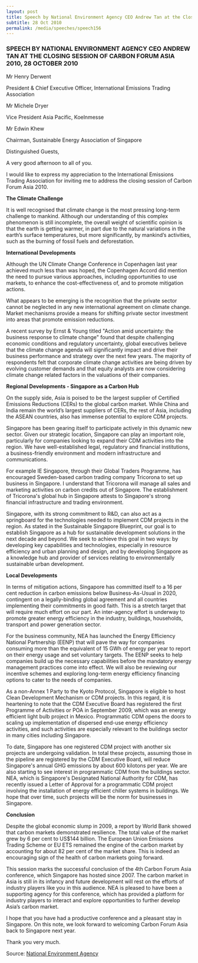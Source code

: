 ```yaml
---
layout: post
title: Speech by National Environment Agency CEO Andrew Tan at the Closing Session of Carbon Forum Asia 2010, 28 October 2010
subtitle: 28 Oct 2010
permalink: /media/speeches/speech156
---
```


### SPEECH BY NATIONAL ENVIRONMENT AGENCY CEO ANDREW TAN AT THE CLOSING SESSION OF CARBON FORUM ASIA 2010, 28 OCTOBER 2010

Mr Henry Derwent

President & Chief Executive Officer, International Emissions Trading Association

Mr Michele Dryer

Vice President Asia Pacific, Koelnmesse

Mr Edwin Khew

Chairman, Sustainable Energy Association of Singapore

Distinguished Guests,

A very good afternoon to all of you.

I would like to express my appreciation to the International Emissions Trading Association for inviting me to address the closing session of Carbon Forum Asia 2010.

**The Climate Challenge**

It is well recognised that climate change is the most pressing long-term challenge to mankind. Although our understanding of this complex phenomenon is still incomplete, the overall weight of scientific opinion is that the earth is getting warmer, in part due to the natural variations in the earth’s surface temperatures, but more significantly, by mankind’s activities, such as the burning of fossil fuels and deforestation.

**International Developments**

Although the UN Climate Change Conference in Copenhagen last year achieved much less than was hoped, the Copenhagen Accord did mention the need to pursue various approaches, including opportunities to use markets, to enhance the cost-effectiveness of, and to promote mitigation actions.

What appears to be emerging is the recognition that the private sector cannot be neglected in any new international agreement on climate change. Market mechanisms provide a means for shifting private sector investment into areas that promote emission reductions.

A recent survey by Ernst & Young titled "Action amid uncertainty: the business response to climate change" found that despite challenging economic conditions and regulatory uncertainty, global executives believe that the climate change agenda will significantly impact and drive their business performance and strategy over the next few years. The majority of respondents felt that corporate climate change activities are being driven by evolving customer demands and that equity analysts are now considering climate change related factors in the valuations of their companies.

**Regional Developments - Singapore as a Carbon Hub**

On the supply side, Asia is poised to be the largest supplier of Certified Emissions Reductions (CERs) to the global carbon market. While China and India remain the world’s largest suppliers of CERs, the rest of Asia, including the ASEAN countries, also has immense potential to explore CDM projects.

Singapore has been gearing itself to participate actively in this dynamic new sector. Given our strategic location, Singapore can play an important role, particularly for companies looking to expand their CDM activities into the region. We have well-established legal, regulatory and financial institutions, a business-friendly environment and modern infrastructure and communications.

For example IE Singapore, through their Global Traders Programme, has encouraged Sweden-based carbon trading company Tricorona to set up business in Singapore. I understand that Tricorona will manage all sales and marketing activities on carbon credits out of Singapore. The establishment of Tricorona's global hub in Singapore attests to Singapore's strong financial infrastructure and trading environment.

Singapore, with its strong commitment to R&D, can also act as a springboard for the technologies needed to implement CDM projects in the region. As stated in the Sustainable Singapore Blueprint, our goal is to establish Singapore as a hub for sustainable development solutions in the next decade and beyond. We seek to achieve this goal in two ways: by developing key capabilities and technologies, especially in resource efficiency and urban planning and design, and by developing Singapore as a knowledge hub and provider of services relating to environmentally sustainable urban development.

**Local Developments**

In terms of mitigation actions, Singapore has committed itself to a 16 per cent reduction in carbon emissions below Business-As-Usual in 2020, contingent on a legally-binding global agreement and all countries implementing their commitments in good faith. This is a stretch target that will require much effort on our part. An inter-agency effort is underway to promote greater energy efficiency in the industry, buildings, households, transport and power generation sector.

For the business community, NEA has launched the Energy Efficiency National Partnership (EENP) that will pave the way for companies consuming more than the equivalent of 15 GWh of energy per year to report on their energy usage and set voluntary targets. The EENP seeks to help companies build up the necessary capabilities before the mandatory energy management practices come into effect. We will also be reviewing our incentive schemes and exploring long-term energy efficiency financing options to cater to the needs of companies.

As a non-Annex 1 Party to the Kyoto Protocol, Singapore is eligible to host Clean Development Mechanism or CDM projects. In this regard, it is heartening to note that the CDM Executive Board has registered the first Programme of Activities or POA in September 2009, which was an energy efficient light bulb project in Mexico. Programmatic CDM opens the doors to scaling up implementation of dispersed end-use energy efficiency activities, and such activities are especially relevant to the buildings sector in many cities including Singapore.

To date, Singapore has one registered CDM project with another six projects are undergoing validation. In total these projects, assuming those in the pipeline are registered by the CDM Executive Board, will reduce Singapore's annual GHG emissions by about 600 kilotons per year. We are also starting to see interest in programmatic CDM from the buildings sector. NEA, which is Singapore's Designated National Authority for CDM, has recently issued a Letter of Approval for a programmatic CDM project involving the installation of energy efficient chiller systems in buildings. We hope that over time, such projects will be the norm for businesses in Singapore.

**Conclusion**

Despite the global economic slump in 2009, a report by World Bank showed that carbon markets demonstrated resilience. The total value of the market grew by 6 per cent to US$144 billion. The European Union Emissions Trading Scheme or EU ETS remained the engine of the carbon market by accounting for about 82 per cent of the market share. This is indeed an encouraging sign of the health of carbon markets going forward.

This session marks the successful conclusion of the 4th Carbon Forum Asia conference, which Singapore has hosted since 2007. The carbon market in Asia is still in its infancy and future development will rest on the efforts of industry players like you in this audience. NEA is pleased to have been a supporting agency for this conference, which has provided a platform for industry players to interact and explore opportunities to further develop Asia’s carbon market.

I hope that you have had a productive conference and a pleasant stay in Singapore. On this note, we look forward to welcoming Carbon Forum Asia back to Singapore next year.

Thank you very much.

Source: [<a href="https://www.nea.gov.sg/corporate-functions/newsroom/speeches/year/2010/month/10/speech-by-mr-andrew-tan-ceo-national-environment-agency-at-the-closing-session-of-carbon-forum-asia-2010-thursday-28-october-2010-5-45pm-raffles-city-convention-centre" target="_blank">National Environment Agency </a>](https://www.nea.gov.sg/corporate-functions/newsroom/speeches/year/2010/month/10/speech-by-mr-andrew-tan-ceo-national-environment-agency-at-the-closing-session-of-carbon-forum-asia-2010-thursday-28-october-2010-5-45pm-raffles-city-convention-centre)